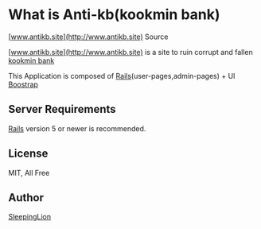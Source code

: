 # What is Anti-kb(kookmin bank)

[www.antikb.site](http://www.antikb.site) Source

[www.antikb.site](http://www.antikb.site) is a site to ruin corrupt and fallen [kookmin bank](https://www.kbstar.com/)

This Application is composed of [Rails](http://rubyonrails.org/)(user-pages,admin-pages) + UI [Boostrap](http://getbootstrap.com)

## Server Requirements

[Rails](http://rubyonrails.org/) version 5 or newer is recommended.

## License

MIT, All Free

## Author

[SleepingLion](http://www.sleepinglion.pe.kr)
